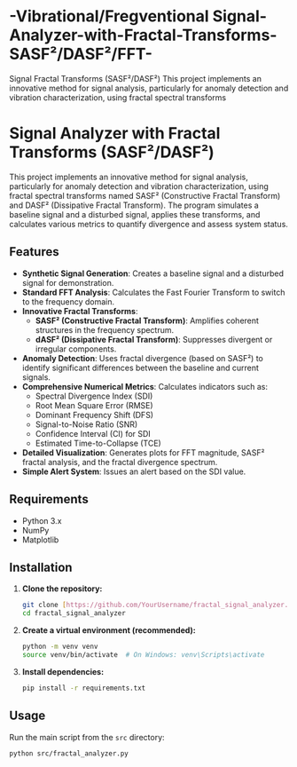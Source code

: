 # -Vibrational/Fregventional Signal-Analyzer-with-Fractal-Transforms-SASF²/DASF²/FFT-
Signal  Fractal Transforms (SASF²/DASF²)  This project implements an innovative method for signal analysis, particularly for anomaly detection and vibration characterization, using fractal spectral transforms
# Signal Analyzer with Fractal Transforms (SASF²/DASF²)

This project implements an innovative method for signal analysis, particularly for anomaly detection and vibration characterization, using fractal spectral transforms named SASF² (Constructive Fractal Transform) and DASF² (Dissipative Fractal Transform). The program simulates a baseline signal and a disturbed signal, applies these transforms, and calculates various metrics to quantify divergence and assess system status.

## Features

* **Synthetic Signal Generation**: Creates a baseline signal and a disturbed signal for demonstration.
* **Standard FFT Analysis**: Calculates the Fast Fourier Transform to switch to the frequency domain.
* **Innovative Fractal Transforms**:
    * **SASF² (Constructive Fractal Transform)**: Amplifies coherent structures in the frequency spectrum.
    * **dASF² (Dissipative Fractal Transform)**: Suppresses divergent or irregular components.
* **Anomaly Detection**: Uses fractal divergence (based on SASF²) to identify significant differences between the baseline and current signals.
* **Comprehensive Numerical Metrics**: Calculates indicators such as:
    * Spectral Divergence Index (SDI)
    * Root Mean Square Error (RMSE)
    * Dominant Frequency Shift (DFS)
    * Signal-to-Noise Ratio (SNR)
    * Confidence Interval (CI) for SDI
    * Estimated Time-to-Collapse (TCE)
* **Detailed Visualization**: Generates plots for FFT magnitude, SASF² fractal analysis, and the fractal divergence spectrum.
* **Simple Alert System**: Issues an alert based on the SDI value.

## Requirements

* Python 3.x
* NumPy
* Matplotlib

## Installation

1.  **Clone the repository:**
    ```bash
    git clone [https://github.com/YourUsername/fractal_signal_analyzer.git](https://github.com/YourUsername/fractal_signal_analyzer.git)
    cd fractal_signal_analyzer
    ```

2.  **Create a virtual environment (recommended):**
    ```bash
    python -m venv venv
    source venv/bin/activate  # On Windows: venv\Scripts\activate
    ```

3.  **Install dependencies:**
    ```bash
    pip install -r requirements.txt
    ```

## Usage

Run the main script from the `src` directory:

```bash
python src/fractal_analyzer.py
